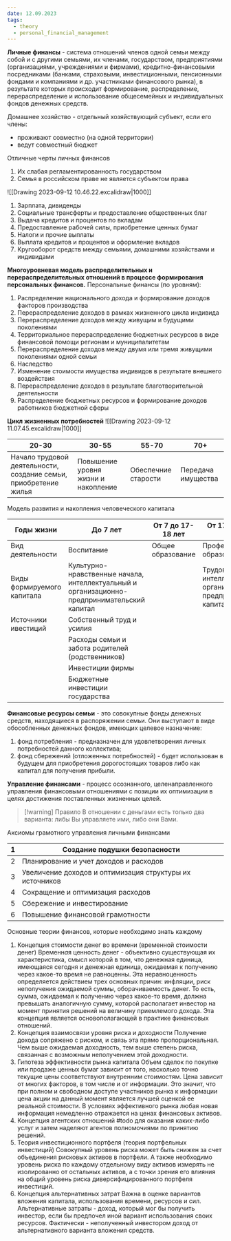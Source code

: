 ```yaml
---
date: 12.09.2023
tags:
  - theory
  - personal_financial_management
---
```

**Личные финансы** - система отношений членов одной семьи между собой и с другими семьями, их членами, государством, предприятиями (организациями, учреждениями и фирмами), кредитно-финансовыми посредниками (банками, страховыми, инвестиционными, пенсионными фондами и компаниями и др. участниками финансового рынка), в результате которых происходит формирование, распределение, перераспределение и использование общесемейных и индивидуальных фондов денежных средств.

Домашнее хозяйство - отдельный хозяйствующий субъект, если его члены:
- проживают совместно (на одной территории)
- ведут совместный бюджет

Отличные черты личных финансов
1. Их слабая регламентированность государством
2. Семья в российском праве не является субъектом права

![[Drawing 2023-09-12 10.46.22.excalidraw|1000]]
1. Зарплата, дивиденды
2. Социальные трансферты и предоставление общественных благ
3. Выдача кредитов и процентов по вкладам
4. Предоставление рабочей силы, приобретение ценных бумаг
5. Налоги и прочие выплаты
6. Выплата кредитов и процентов и оформление вкладов
7. Кругооборот средств между семьями, домашними хозяйствами и индивидами

**Многоуровневая модель распределительных и перераспределительных отношений в процессе формирования персональных финансов.**
Персональные финансы (по уровням):
1. Распределение национального дохода и формирование доходов факторов производства
2. Перераспределение доходов в рамках жизненного цикла индивида
3. Перераспределение доходов между живущим и будущими поколениями
4. Территориальное перераспределение бюджетных ресурсов в виде финансовой помощи регионам и муниципалитетам
5. Перераспределение доходов между двумя или тремя живущими поколениями одной семьи
6. Наследство
7. Изменение стоимости имущества индивидов в результате внешнего воздействия
8. Перераспределение доходов в результате благотворительной деятельности
9. Распределение бюджетных ресурсов и формирование доходов работников бюджетной сферы

**Цикл жизненных потребностей**
![[Drawing 2023-09-12 11.07.45.excalidraw|1000]]

| 20-30                                                            | 30-55                               | 55-70               | 70+                |
| ---------------------------------------------------------------- | ----------------------------------- | ------------------- | ------------------ |
| Начало трудовой деятельности, создание семьи, приобретение жилья | Повышение уровня жизни и накопление | Обеспечние старости | Передача имущества |


Модель развития и накопления человеческого капитала

| Годы жизни                 | До 7 лет                                                                                     | От 7 до 17-18 лет | От 17-18 до 20-25 лет                                                   | От 17 до 55 и более лет                           | От 55-60 лет и далее |
| -------------------------- | -------------------------------------------------------------------------------------------- | ----------------- | ----------------------------------------------------------------------- | ------------------------------------------------- | -------------------- |
| Вид деятельности           | Воспитание                                                                                   | Общее образование | Профессиональное образование                                            | Трудовая деятельность                             | Пенсионный период    |
| Виды формируемого капитала | Культурно-нравственные начала, интеллектуальный и организационно-предпринимательский капитал |                   | Трудовой, интеллектуальный и организационно-предпринимательский капитал | Воспроизводство всех видов человеческого капитала |                      |
| Источники ивестиций        | Собственный труд и усилия                                                                    |                   |                                                                         |                                                   |                      |
|                            | Расходы семьи и забота родителей (родственников)                                                                                             |                   |                                                                         |                                                   |                      |
|                            | Инвестиции фирмы                                                                             |                   |                                                                         |                                                   |                      |
|                            | Бюджетные инвестиции государства                                                             |                   |                                                                         |                                                   |                      |

**Финансовые ресурсы семьи** - это совокупные фонды денежных средств, находящиеся в распоряжении семьи.
Они выступают в виде обособленных денежных фондов, имеющих целевое назначение:
1) фонд потребления - предназначен для удовлетворения личных потребностей данного коллектива;
2) фонд сбережений (отложенных потребностей) - будет использован в будущем для приобретения дорогостоящих товаров либо как капитал для получения прибыли.

**Управление финансами** - процесс осознанного, целенаправленного управления финансовыми отношениями с позиции их оптимизации в целях достижения поставленных жизненных целей.

> [!warning] Правило
> В отношении с деньгами есть только два варианта: либы Вы управляете ими, либо они Вами.

Аксиомы грамотного управления личными финансами

| 1   | Создание подушки безопасности                            |
| --- | -------------------------------------------------------- |
| 2   | Планирование и учет доходов и расходов                   |
| 3   | Увеличение доходов и оптимизация структуры их источников |
| 4   | Сокращение и оптимизация расходов                        |
| 5   | Сбережение и инвестирование                              |
| 6   | Повышение финансовой грамотности                         |


Основные теории финансов, которые необходимо знать каждому
1. Концепция стоимости денег во времени (временной стоимости денег)
   Временн*а*я ценность денег - объективно существующая их характеристика, смысл которой в том, что денежная единица, имеющаяся сегодня и денежная единица, ожидаемая к получению через какое-то время не равноценны. Эта неравноценность определяется действием трех основных причин: инфляции, риск неполучения ожидаемой суммы, оборачиваемость денег.
   То есть, сумма, ожидаемая к получению через какое-то время, должна превышать аналогичную сумму, которой располагает инвестор на момент принятия решений на величину приемлемого дохода.
   Эта концепция является основополагающей в практике финансовых отношений.
2. Концепция взаимосвязи уровня риска и доходности
   Получение дохода сопряжено с риском, и связь эта прямо пропорциональная. Чем выше ожидаемая доходность, тем выше степень риска, связанная с возможным неполучением этой доходности.
3. Гипотеза эффективности рынка капитала
   Объем сделок по покупке или продаже ценных бумаг зависит от того, насколько точно текущие цены соответствуют внутренним стоимостям. Цена зависит от многих факторов, в том числе и от информации.
   Это значит, что при полном и свободном доступе участников рынка к информации цена акции на данный момент является лучшей оценкой ее реальной стоимости.
   В условиях эффективного рынка любая новая информация немедленно отражается на ценах финансовых активов.
1. Концепция агентских отношений
   #todo для оказания каких-либо услуг и затем наделяют агентов полномочиями по принятию решений.
2. Теория инвестиционного портфеля (теория портфельных инвестиций)
   Совокупный уровень риска может быть снижен за счет объединения рисковых активов в портфели. А также необходимо уровень риска по каждому отдельному виду активов измерять не изолированно от остальных активов, а с точки зрения его влияния на общий уровень риска диверсифицированного портфеля инвестиций.
3. Концепция альтернативных затрат
   Важна в оценке вариантов вложения капитала, использования времени, ресурсов и сил.
   Альтернативные затраты - доход, который мог бы получить инвестор, если бы предпочел иной вариант использования своих ресурсов. Фактически - неполученный инвестором доход от альтернативного варианта вложения средств.

